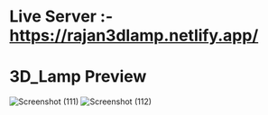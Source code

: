 # Live Server :- https://rajan3dlamp.netlify.app/

# 3D_Lamp Preview
![Screenshot (111)](https://github.com/RajanPandey1311/3D_Lamp/assets/130823894/8145ecc9-aebb-40fb-bd63-80a5afc72446)
![Screenshot (112)](https://github.com/RajanPandey1311/3D_Lamp/assets/130823894/4e06acf2-1d15-4fd6-b7e0-e05c94893560)
